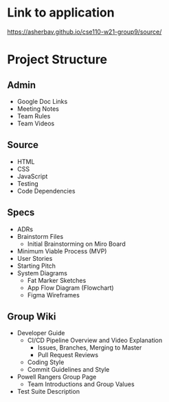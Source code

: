 # Link to application
https://asherbav.github.io/cse110-w21-group9/source/

# Project Structure

## Admin

- Google Doc Links
- Meeting Notes
- Team Rules
- Team Videos

## Source

- HTML
- CSS
- JavaScript
- Testing
- Code Dependencies

## Specs

- ADRs
- Brainstorm Files
  - Initial Brainstorming on Miro Board
- Minimum Viable Process (MVP)
- User Stories
- Starting Pitch
- System Diagrams
  - Fat Marker Sketches
  - App Flow Diagram (Flowchart)
  - Figma Wireframes

## Group Wiki

- Developer Guide
  - CI/CD Pipeline Overview and Video Explanation
    - Issues, Branches, Merging to Master
    - Pull Request Reviews
  - Coding Style
  - Commit Guidelines and Style
- Powell Rangers Group Page
  - Team Introductions and Group Values
- Test Suite Description
